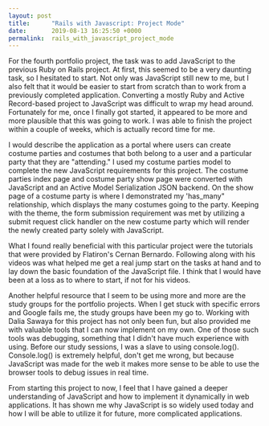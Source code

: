 ```yaml
---
layout: post
title:      "Rails with Javascript: Project Mode"
date:       2019-08-13 16:25:50 +0000
permalink:  rails_with_javascript_project_mode
---
```



For the fourth portfolio project, the task was to add JavaScript to the previous Ruby on Rails project. At first, this seemed to be a very daunting task, so I hesitated to start. Not only was JavaScript still new to me, but I also felt that it would be easier to start from scratch than to work from a previously completed application. Converting a mostly Ruby and Active Record-based project to JavaScript was difficult to wrap my head around. Fortunately for me, once I finally got started, it appeared to be more and more plausible that this was going to work. I was able to finish the project within a couple of weeks, which is actually record time for me.

I would describe the application as a portal where users can create costume parties and costumes that both belong to a user and a particular party that they are "attending." I used my costume parties model to complete the new JavaScript requirements for this project. The costume parties index page and costume party show page were converted with JavaScript and an Active Model Serialization JSON backend. On the show page of a costume party is where I demonstrated my 'has_many" relationship, which displays the many costumes going to the party. Keeping with the theme, the form submission requirement was met by utilizing a submit request click handler on the new costume party which will render the newly created party solely with JavaScript.

What I found really beneficial with this particular project were the tutorials that were provided by Flatiron's Cernan Bernardo. Following along with his videos was what helped me get a real jump start on the tasks at hand and to lay down the basic foundation of the JavaScript file. I think that I would have been at a loss as to where to start, if not for his videos.

Another helpful resource that I seem to be using more and more are the study groups for the portfolio projects. When I get stuck with specific errors and Google fails me, the study groups have been my go to. Working with Dalia Sawaya for this project has not only been fun, but also provided me with valuable tools that I can now implement on my own. One of those such tools was debugging, something that I didn't have much experience with using. Before our study sessions, I was a slave to using console.log(). Console.log() is extremely helpful, don't get me wrong, but because JavaScript was made for the web it makes more sense to be able to use the browser tools to debug issues in real time.

From starting this project to now, I feel that I have gained a deeper understanding of JavaScript and how to implement it dynamically in web applications. It has shown me why JavaScript is so widely used today and how I will be able to utilize it for future, more complicated applications. 
